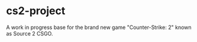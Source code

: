 # cs2-project

A work in progress base for the brand new game "Counter-Strike: 2" known as Source 2 CSGO.
